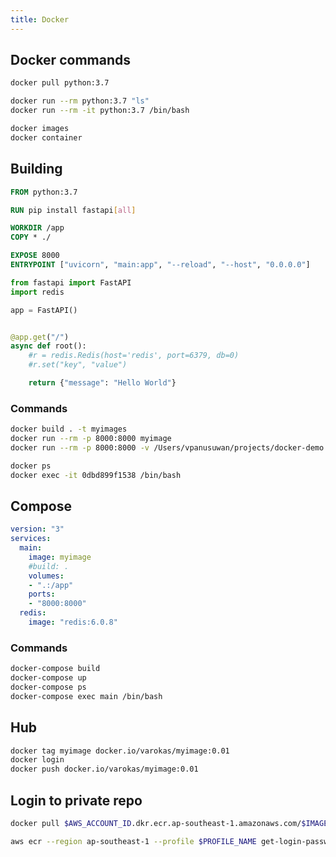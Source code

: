 ```yaml
---
title: Docker
---
```


## Docker commands
```bash
docker pull python:3.7

docker run --rm python:3.7 "ls"
docker run --rm -it python:3.7 /bin/bash

docker images
docker container
```

## Building
```dockerfile title="Dockerfile"
FROM python:3.7

RUN pip install fastapi[all]

WORKDIR /app
COPY * ./

EXPOSE 8000
ENTRYPOINT ["uvicorn", "main:app", "--reload", "--host", "0.0.0.0"]
```

```python title="main.py"
from fastapi import FastAPI
import redis

app = FastAPI()


@app.get("/")
async def root():
    #r = redis.Redis(host='redis', port=6379, db=0)
    #r.set("key", "value")

    return {"message": "Hello World"}
```

### Commands
```bash
docker build . -t myimages
docker run --rm -p 8000:8000 myimage
docker run --rm -p 8000:8000 -v /Users/vpanusuwan/projects/docker-demo:/app myimage

docker ps
docker exec -it 0dbd899f1538 /bin/bash
```

## Compose
```yaml title="docker-compose.yml"
version: "3"
services:
  main:
    image: myimage
    #build: .
    volumes:
    - ".:/app"
    ports:
    - "8000:8000"
  redis:
    image: "redis:6.0.8"
```

### Commands
```bash
docker-compose build
docker-compose up
docker-compose ps
docker-compose exec main /bin/bash
```

## Hub
```bash
docker tag myimage docker.io/varokas/myimage:0.01
docker login
docker push docker.io/varokas/myimage:0.01
```

## Login to private repo
```bash
docker pull $AWS_ACCOUNT_ID.dkr.ecr.ap-southeast-1.amazonaws.com/$IMAGE_NAME:$TAG

aws ecr --region ap-southeast-1 --profile $PROFILE_NAME get-login-password | docker login --username AWS --password-stdin $AWS_ACCOUNT_ID.dkr.ecr.ap-southeast-1.amazonaws.com
```
